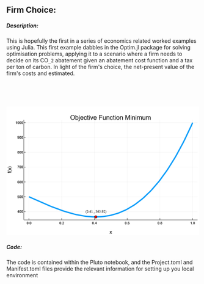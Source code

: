 ## Firm Choice:

##### Description:
This is hopefully the first in a series of economics related worked examples using Julia. This first example dabbles in the Optim.jl package for solving optimisation problems, applying it to a scenario where a firm needs to decide on its CO``_2`` abatement given an abatement cost function and a tax per ton of carbon. In light of the firm's choice, the net-present value of the firm's costs and estimated.

<br/><br/><br/>
<p align="center">
  <img src="minima_example.png"/>
</p>


##### Code:
The code is contained within the Pluto notebook, and the Project.toml and Manifest.toml files provide the relevant information for setting up you local environment
